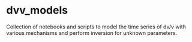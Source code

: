 # dvv_models
Collection of notebooks and scripts to model the time series of dv/v with various mechanisms and perform inversion for unknown parameters.
